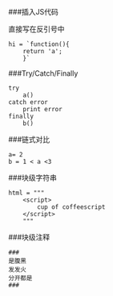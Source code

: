 ###插入JS代码

直接写在反引号中

```
hi = `function(){
	return 'a';
	}`
```
###Try/Catch/Finally

```
try 
	a()
catch error
	print error
finally
	b()
```
###链式对比

```
a= 2
b = 1 < a <3 
```		

###块级字符串

```
html = """
	<script>
		cup of coffeescript
	</script>
	"""
```
###块级注释

```
###
是腹黑
发发火
分开都是
###
```

